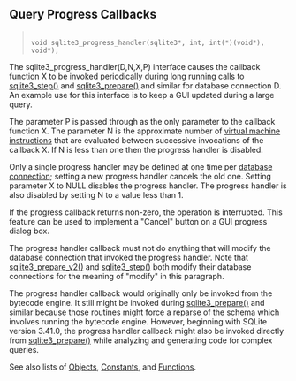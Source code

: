 ## Query Progress Callbacks




> ```
> 
> void sqlite3_progress_handler(sqlite3*, int, int(*)(void*), void*);
> 
> ```



The sqlite3\_progress\_handler(D,N,X,P) interface causes the callback
function X to be invoked periodically during long running calls to
[sqlite3\_step()](../c3ref/step.html) and [sqlite3\_prepare()](../c3ref/prepare.html) and similar for
database connection D. An example use for this
interface is to keep a GUI updated during a large query.


The parameter P is passed through as the only parameter to the
callback function X. The parameter N is the approximate number of
[virtual machine instructions](../opcode.html) that are evaluated between successive
invocations of the callback X. If N is less than one then the progress
handler is disabled.


Only a single progress handler may be defined at one time per
[database connection](../c3ref/sqlite3.html); setting a new progress handler cancels the
old one. Setting parameter X to NULL disables the progress handler.
The progress handler is also disabled by setting N to a value less
than 1\.


If the progress callback returns non\-zero, the operation is
interrupted. This feature can be used to implement a
"Cancel" button on a GUI progress dialog box.


The progress handler callback must not do anything that will modify
the database connection that invoked the progress handler.
Note that [sqlite3\_prepare\_v2()](../c3ref/prepare.html) and [sqlite3\_step()](../c3ref/step.html) both modify their
database connections for the meaning of "modify" in this paragraph.


The progress handler callback would originally only be invoked from the
bytecode engine. It still might be invoked during [sqlite3\_prepare()](../c3ref/prepare.html)
and similar because those routines might force a reparse of the schema
which involves running the bytecode engine. However, beginning with
SQLite version 3\.41\.0, the progress handler callback might also be
invoked directly from [sqlite3\_prepare()](../c3ref/prepare.html) while analyzing and generating
code for complex queries.


See also lists of
 [Objects](../c3ref/objlist.html),
 [Constants](../c3ref/constlist.html), and
 [Functions](../c3ref/funclist.html).


